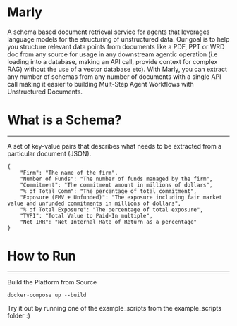 # Marly

A schema based document retrieval service for agents that leverages language models for the structuring of unstructured data. Our goal is to help you structure relevant data points from documents like a PDF, PPT or WRD doc from any source for usage in any downstream agentic operation (i.e loading into a database, making an API call, provide context for complex RAG) without the use of a vector database etc). With Marly, you can extract any number of schemas from any number of documents with a single API call making it easier to building Mult-Step Agent Workflows with Unstructured Documents.

# What is a Schema?
---
A set of key-value pairs that describes what needs to be extracted from a particular document (JSON).
```
{
    "Firm": "The name of the firm",
    "Number of Funds": "The number of funds managed by the firm",
    "Commitment": "The commitment amount in millions of dollars",
    "% of Total Comm": "The percentage of total commitment",
    "Exposure (FMV + Unfunded)": "The exposure including fair market value and unfunded commitments in millions of dollars",
    "% of Total Exposure": "The percentage of total exposure",
    "TVPI": "Total Value to Paid-In multiple",
    "Net IRR": "Net Internal Rate of Return as a percentage"
}
```

# How to Run
---
Build the Platform from Source
```
docker-compose up --build
```

Try it out by running one of the example_scripts from the example_scripts folder :)
